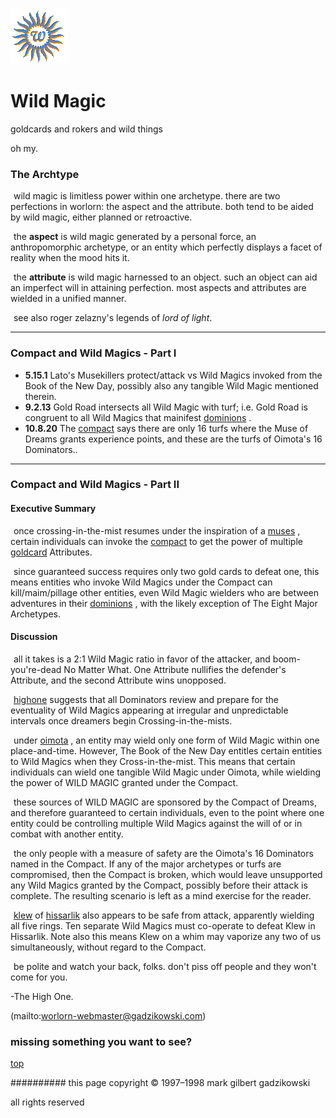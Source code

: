 ![wsun](assets/wsun.gif)

# Wild Magic



goldcards and rokers and wild things

oh my.

### The Archtype

  ![xparent](assets/xparent.gif) wild magic is limitless power within one archetype. there are two perfections in worlorn: the aspect and the attribute. both tend to be aided by wild magic, either planned or retroactive.

  ![xparent](assets/xparent.gif) the **aspect** is wild magic generated by a personal force, an anthropomorphic archetype, or an entity which perfectly displays a facet of reality when the mood hits it. 

  ![xparent](assets/xparent.gif) the **attribute** is wild magic harnessed to an object. such an object can aid an imperfect will in attaining perfection. most aspects and attributes are wielded in a unified manner. 

  ![xparent](assets/xparent.gif) see also roger zelazny's legends of *lord of light*.

 

---

 
### Compact and Wild Magics - Part I



* **5.15.1** Lato's Musekillers protect/attack vs Wild Magics invoked from the Book of the New Day, possibly also any tangible Wild Magic mentioned therein.
* **9.2.13** Gold Road intersects all Wild Magic with turf; i.e. Gold Road is congruent to all Wild Magics that mainifest  [dominions](dominions.md) .
* **10.8.20** The  [compact](compact.md)  says there are only 16 turfs where the Muse of Dreams grants experience points, and these are the turfs of Oimota's 16 Dominators..

 

---

 
### Compact and Wild Magics - Part II

 
#### Executive Summary

  ![xparent](assets/xparent.gif) once crossing-in-the-mist resumes under the inspiration of a  [muses](muses.md) , certain individuals can invoke the  [compact](compact.md)  to get the power of multiple  [goldcard](goldcard.md)  Attributes.

  ![xparent](assets/xparent.gif) since guaranteed success requires only two gold cards to defeat one, this means entities who invoke Wild Magics under the Compact can kill/maim/pillage other entities, even Wild Magic wielders who are between adventures in their  [dominions](dominions.md) , with the likely exception of The Eight Major Archetypes.

 
 


#### Discussion

  ![xparent](assets/xparent.gif) all it takes is a 2:1 Wild Magic ratio in favor of the attacker, and boom-you're-dead No Matter What. One Attribute nullifies the defender's Attribute, and the second Attribute wins unopposed. 

  ![xparent](assets/xparent.gif)  [highone](highone.md)  suggests that all Dominators review and prepare for the eventuality of Wild Magics appearing at irregular and unpredictable intervals once dreamers begin Crossing-in-the-mists. 

  ![xparent](assets/xparent.gif) under  [oimota](oimota.md) , an entity may wield only one form of Wild Magic within one place-and-time. However, The Book of the New Day entitles certain entities to Wild Magics when they Cross-in-the-mist. This means that certain individuals can wield one tangible Wild Magic under Oimota, while wielding the power of WILD MAGIC granted under the Compact.

  ![xparent](assets/xparent.gif) these sources of WILD MAGIC are sponsored by the Compact of Dreams, and therefore guaranteed to certain individuals, even to the point where one entity could be controlling multiple Wild Magics against the will of or in combat with another entity.

  ![xparent](assets/xparent.gif) the only people with a measure of safety are the Oimota's 16 Dominators named in the Compact. If any of the major archetypes or turfs are compromised, then the Compact is broken, which would leave unsupported any Wild Magics granted by the Compact, possibly before their attack is complete. The resulting scenario is left as a mind exercise for the reader.

  ![xparent](assets/xparent.gif)  [klew](klew.md)  of  [hissarlik](hissarlik.md)  also appears to be safe from attack, apparently wielding all five rings. Ten separate Wild Magics must co-operate to defeat Klew in Hissarlik. Note also this means Klew on a whim may vaporize any two of us simultaneously, without regard to the Compact.

  ![xparent](assets/xparent.gif) be polite and watch your back, folks. don't piss off people and they won't come for you.

 
-The High One.


 



 (mailto:worlorn-webmaster@gadzikowski.com) 


### missing something you want to see?



 [top](#top) 


########## this page copyright © 1997–1998 mark gilbert gadzikowski

all rights reserved